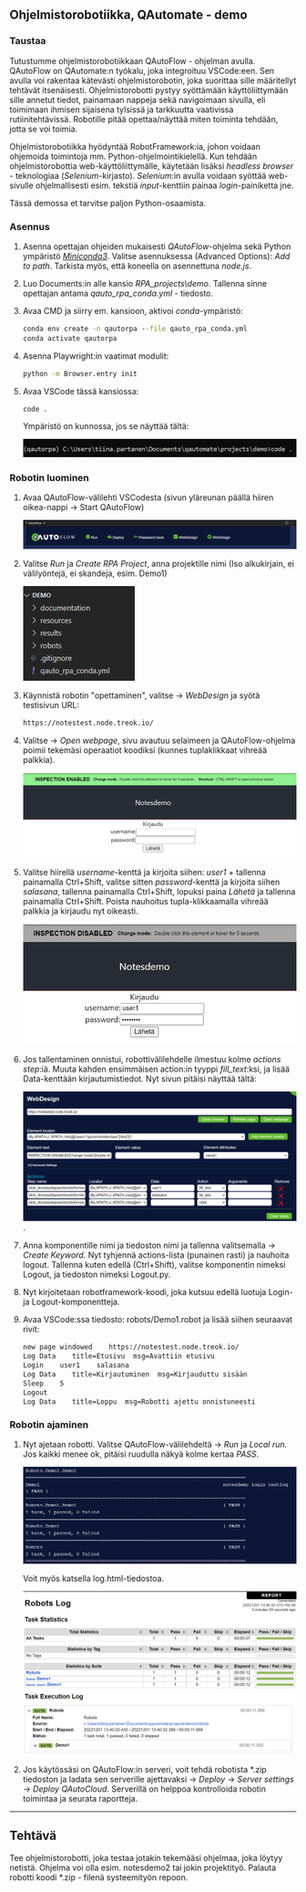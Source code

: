 ## Ohjelmistorobotiikka, QAutomate - demo 

### Taustaa

Tutustumme ohjelmistorobotiikkaan QAutoFlow - ohjelman avulla. QAutoFlow on QAutomate:n työkalu, joka integroituu VSCode:een. Sen avulla voi rakentaa kätevästi ohjelmistorobotin, joka suorittaa sille määritellyt tehtävät itsenäisesti. Ohjelmistorobotti pystyy syöttämään käyttöliittymään sille annetut tiedot, painamaan nappeja sekä navigoimaan sivulla, eli toimimaan ihmisen sijaisena tylsissä ja tarkkuutta vaativissa rutiinitehtävissä. Robotille pitää opettaa/näyttää miten toiminta tehdään, jotta se voi toimia. 

Ohjelmistorobotiikka hyödyntää RobotFramework:ia, johon voidaan ohjemoida toimintoja mm. Python-ohjelmointikielellä. Kun tehdään ohjelmistorobottia web-käyttöliittymälle, käytetään lisäksi *headless browser* - teknologiaa (*Selenium*-kirjasto). *Selenium*:in avulla voidaan syöttää web-sivulle ohjelmallisesti esim. tekstiä *input*-kenttiin painaa *login*-painiketta jne.

Tässä demossa et tarvitse paljon Python-osaamista.

### Asennus

1. Asenna opettajan ohjeiden mukaisesti *QAutoFlow*-ohjelma sekä Python ympäristö [*Miniconda3*](https://docs.conda.io/en/latest/miniconda.html). Valitse asennuksessa (Advanced Options): *Add to path*. Tarkista myös, että koneella on asennettuna *node.js*. 

2. Luo Documents:in alle kansio *RPA_projects\demo*. Tallenna sinne opettajan antama *qauto_rpa_conda.yml* - tiedosto.

3. Avaa CMD ja siirry em. kansioon, aktivoi *conda*-ympäristö:

    ```cmd
    conda env create -n qautorpa --file qauto_rpa_conda.yml
    conda activate qautorpa
    ```

4. Asenna Playwright:in vaatimat modulit:

    ```cmd
    python -m Browser.entry init
    ```

5. Avaa VSCode tässä kansiossa:

    ```cmd
    code .
    ```

    Ympäristö on kunnossa, jos se näyttää tältä:

    ![qautoenv](./img/qautoenv.png)

### Robotin luominen

1. Avaa QAutoFlow-välilehti VSCodesta (sivun yläreunan päällä hiiren oikea-nappi -> Start QAutoFlow)

    ![start-valikko](./img/qautoflowstart.png)

2. Valitse *Run* ja *Create RPA Project*, anna projektille nimi (Iso alkukirjain, ei välilyöntejä, ei skandeja, esim. Demo1)

    ![kansiot](./img/qflowfolders.png)

3. Käynnistä robotin "opettaminen", valitse -> *WebDesign* ja syötä testisivun URL:

    ```cmd
    https://notestest.node.treok.io/
    ```

4. Valitse -> *Open webpage*, sivu avautuu selaimeen ja QAutoFlow-ohjelma poimii tekemäsi operaatiot koodiksi (kunnes tuplaklikkaat vihreää palkkia). 

    ![qautoflow inspect](./img/qautoflowinspect.png)

5. Valitse hiirellä *username*-kenttä ja kirjoita siihen: *user1* + tallenna painamalla Ctrl+Shift, valitse sitten *password*-kenttä ja kirjoita siihen *salasana*, tallenna painamalla Ctrl+Shift, lopuksi paina *Lähetä* ja tallenna painamalla Ctrl+Shift. Poista nauhoitus tupla-klikkaamalla vihreää palkkia ja kirjaudu nyt oikeasti.

    ![qautoflow nauhoitus](./img/qautologin2.png)

6. Jos tallentaminen onnistui, robottivälilehdelle ilmestuu kolme *actions step*:iä. Muuta kahden ensimmäisen action:in tyyppi *fill_text*:ksi, ja lisää Data-kenttään kirjautumistiedot. Nyt sivun pitäisi näyttää tältä:

    ![qautoflow actions](./img/qautologin_actions.png).

7. Anna komponentille nimi ja tiedoston nimi ja tallenna valitsemalla -> *Create Keyword*. Nyt tyhjennä actions-lista (punainen rasti) ja nauhoita logout.  Tallenna kuten edellä (Ctrl+Shift), valitse komponentin nimeksi Logout, ja tiedoston nimeksi Logout.py.

8. Nyt kirjoitetaan robotframework-koodi, joka kutsuu edellä luotuja Login- ja Logout-komponentteja.

9. Avaa VSCode:ssa tiedosto: robots/Demo1.robot ja lisää siihen seuraavat rivit:

    ```robot
    new page windowed    https://notestest.node.treok.io/
    Log Data    title=Etusivu  msg=Avattiin etusivu
    Login    user1    salasana
    Log Data    title=Kirjautuminen  msg=Kirjauduttu sisään
    Sleep    5
    Logout
    Log Data    title=Loppu  msg=Robotti ajettu onnistuneesti
    ```

### Robotin ajaminen

1. Nyt ajetaan robotti. Valitse QAutoFlow-välilehdeltä -> *Run* ja *Local run*. Jos kaikki menee ok, pitäisi ruudulla näkyä kolme kertaa *PASS*. 

    ![robot run](./img/robotrun.png)

    Voit myös katsella log.html-tiedostoa.

    ![robot log](./img/robotlog.png)

2. Jos käytössäsi on QAutoFlow:in serveri, voit tehdä robotista \*.zip tiedoston ja ladata sen serverille ajettavaksi -> *Deploy* -> *Server settings* -> *Deploy QAutoCloud*. Serverillä on helppoa kontrolloida robotin toimintaa ja seurata raportteja. 

--- 

## Tehtävä

Tee ohjelmistorobotti, joka testaa jotakin tekemääsi ohjelmaa, joka löytyy netistä. Ohjelma voi olla esim. notesdemo2 tai jokin projektityö. Palauta robotti koodi \*.zip - filenä systeemityön repoon.

